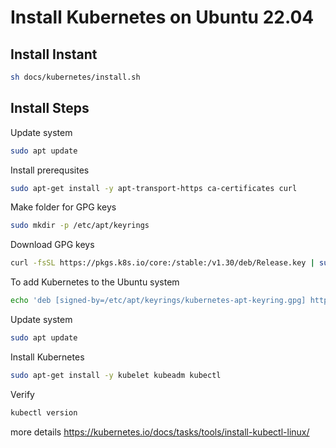 # Install Kubernetes on Ubuntu 22.04

## Install Instant
```bash
sh docs/kubernetes/install.sh
```

## Install Steps
Update system

```bash
sudo apt update
```

Install prerequsites

```bash
sudo apt-get install -y apt-transport-https ca-certificates curl
```

Make folder for GPG keys

```bash
sudo mkdir -p /etc/apt/keyrings
```

Download GPG keys
```bash
curl -fsSL https://pkgs.k8s.io/core:/stable:/v1.30/deb/Release.key | sudo gpg --dearmor -o /etc/apt/keyrings/kubernetes-apt-keyring.gpg
```

To add Kubernetes to the Ubuntu system
```bash
echo 'deb [signed-by=/etc/apt/keyrings/kubernetes-apt-keyring.gpg] https://pkgs.k8s.io/core:/stable:/v1.30/deb/ /' | sudo tee /etc/apt/sources.list.d/kubernetes.list
```

Update system

```bash
sudo apt update
```

Install Kubernetes

```bash
sudo apt-get install -y kubelet kubeadm kubectl
```

Verify
```bash
kubectl version
```

more details https://kubernetes.io/docs/tasks/tools/install-kubectl-linux/